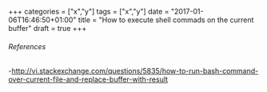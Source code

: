+++
categories = ["x","y"]
tags = ["x","y"]
date = "2017-01-06T16:46:50+01:00"
title = "How to execute shell commads on the current buffer"
draft = true
+++

###### References
-http://vi.stackexchange.com/questions/5835/how-to-run-bash-command-over-current-file-and-replace-buffer-with-result
